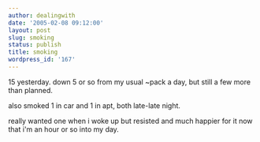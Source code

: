 ```yaml
---
author: dealingwith
date: '2005-02-08 09:12:00'
layout: post
slug: smoking
status: publish
title: smoking
wordpress_id: '167'
---
```


15 yesterday. down 5 or so from my usual ~pack a day, but still a few more
than planned.

also smoked 1 in car and 1 in apt, both late-late night.

really wanted one when i woke up but resisted and much happier for it now that
i'm an hour or so into my day.

